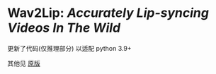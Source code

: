 # **Wav2Lip**: *Accurately Lip-syncing Videos In The Wild* 

更新了代码(仅推理部分) 以适配 python 3.9+

其他见 [原版](https://github.com/Rudrabha/Wav2Lip)

